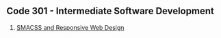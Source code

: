 ## Code 301 - Intermediate Software Development
1. [SMACSS and Responsive Web Design](https://emranaloul.github.io/reading-notes/SMACSS-and-Responsive-Web-Design)